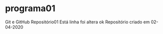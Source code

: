 # programa01
 Git e GitHub Repositório01
Está linha  foi altera  ok
Repositório criado em 02-04-2020
